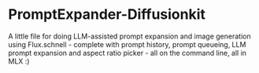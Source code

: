 # PromptExpander-Diffusionkit
A little file for doing LLM-assisted prompt expansion and image generation using Flux.schnell - complete with prompt history, prompt queueing, LLM prompt expansion and aspect ratio picker - all on the command line, all in MLX :)
